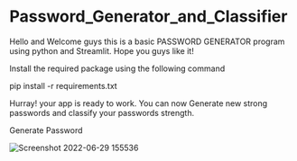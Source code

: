 # Password_Generator_and_Classifier
Hello and Welcome guys this is a basic PASSWORD GENERATOR program using python and Streamlit. Hope you guys like it!

Install the required package using the following command

pip install -r requirements.txt

Hurray! your app is ready to work. You can now Generate new strong passwords and classify your passwords strength.


Generate Password 

![Screenshot 2022-06-29 155536](https://user-images.githubusercontent.com/60144007/176414897-50f56cbc-8dc7-4cca-a1ee-673a94683ee8.png)

